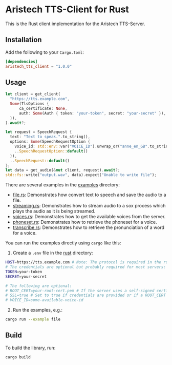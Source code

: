 # Aristech TTS-Client for Rust

This is the Rust client implementation for the Aristech TTS-Server.

## Installation

Add the following to your `Cargo.toml`:

```toml
[dependencies]
aristech_tts_client = "1.0.0"
```

## Usage

```rust
let client = get_client(
  "https://tts.example.com",
  Some(TlsOptions {
      ca_certificate: None,
      auth: Some(Auth { token: "your-token", secret: "your-secret" }),
  }),
).await?;

let request = SpeechRequest {
  text: "Text to speak.".to_string(),
  options: Some(SpeechRequestOption {
    voice_id: std::env::var("VOICE_ID").unwrap_or("anne_en_GB".to_string()),
    ..SpeechRequestOption::default()
  }),
  ..SpeechRequest::default()
};
let data = get_audio(&mut client, request).await?;
std::fs::write("output.wav", data).expect("Unable to write file");
```

There are several examples in the [examples](.) directory:

- [file.rs](examples/file.rs): Demonstrates how convert text to speech and save the audio to a file.
- [streaming.rs](examples/streaming.rs): Demonstrates how to stream audio to a sox process which plays the audio as it is being streamed.
- [voices.rs](examples/voices.rs): Demonstrates how to get the available voices from the server.
- [phoneset.rs](examples/phoneset.rs): Demonstrates how to retrieve the phoneset for a voice.
- [transcribe.rs](examples/transcribe.rs): Demonstrates how to retrieve the pronunciation of a word for a voice.

You can run the examples directly using `cargo` like this:

1. Create a `.env` file in the [rust](.) directory:

```sh
HOST=https://tts.example.com # Note: The protocol is required in the rust client
# The credentials are optional but probably required for most servers:
TOKEN=your-token
SECRET=your-secret

# The following are optional:
# ROOT_CERT=your-root-cert.pem # If the server uses a self-signed certificate
# SSL=true # Set to true if credentials are provided or if a ROOT_CERT is provided
# VOICE_ID=some-available-voice-id
```

2. Run the examples, e.g.:

```sh
cargo run --example file
```

## Build

To build the library, run:

```bash
cargo build
```